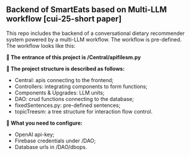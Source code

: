 ## Backend of SmartEats based on Multi-LLM workflow [cui-25-short paper]
This repo includes the backend of a conversational dietary recommender system powered by a multi-LLM workflow. The workflow is pre-defined. The workflow looks like this:

**🍱 The entrance of this project is /Central/apifilesm.py**

**🍝 The project structure is described as follows:**
- Central: apis connecting to the frontend;
- Controllers: integrating components to form functions;
- Components & Upgrades: LLM units;
- DAO: crud functions connecting to the database;
- fixedSentences.py: pre-defined sentences;
- topicTreesm: a tree structure for interaction flow control.

**🥠 What you need to configure:**
- OpenAI api-key;
- Firebase credentials under /DAO;
- Database urls in /DAO/dbops.
